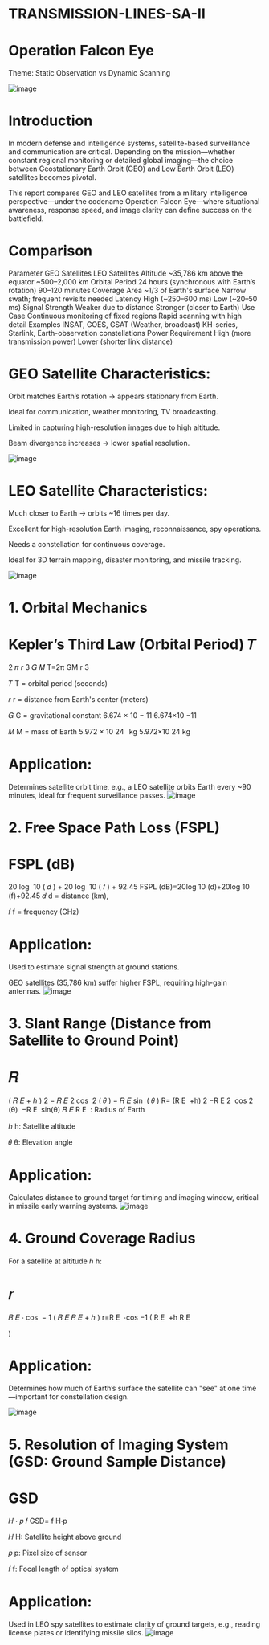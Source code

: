 # TRANSMISSION-LINES-SA-II

# Operation Falcon Eye

Theme: Static Observation vs Dynamic Scanning

![image](https://github.com/user-attachments/assets/2b3eb6b0-aedf-4309-9ea9-9ada8885260e)

# Introduction
In modern defense and intelligence systems, satellite-based surveillance and communication are critical. Depending on the mission—whether constant regional monitoring or detailed global imaging—the choice between Geostationary Earth Orbit (GEO) and Low Earth Orbit (LEO) satellites becomes pivotal.

This report compares GEO and LEO satellites from a military intelligence perspective—under the codename Operation Falcon Eye—where situational awareness, response speed, and image clarity can define success on the battlefield.


# Comparison 
Parameter	GEO Satellites	LEO Satellites
Altitude	~35,786 km above the equator	~500–2,000 km
Orbital Period	24 hours (synchronous with Earth’s rotation)	90–120 minutes
Coverage Area	~1/3 of Earth's surface	Narrow swath; frequent revisits needed
Latency	High (~250–600 ms)	Low (~20–50 ms)
Signal Strength	Weaker due to distance	Stronger (closer to Earth)
Use Case	Continuous monitoring of fixed regions	Rapid scanning with high detail
Examples	INSAT, GOES, GSAT (Weather, broadcast)	KH-series, Starlink, Earth-observation constellations
Power Requirement	High (more transmission power)	Lower (shorter link distance)


 # GEO Satellite Characteristics:
Orbit matches Earth’s rotation → appears stationary from Earth.

Ideal for communication, weather monitoring, TV broadcasting.

Limited in capturing high-resolution images due to high altitude.

Beam divergence increases → lower spatial resolution.

![image](https://github.com/user-attachments/assets/c035d69a-fe75-4a3e-ac80-6c4038495f84)


# LEO Satellite Characteristics:
Much closer to Earth → orbits ~16 times per day.

Excellent for high-resolution Earth imaging, reconnaissance, spy operations.

Needs a constellation for continuous coverage.

Ideal for 3D terrain mapping, disaster monitoring, and missile tracking.

![image](https://github.com/user-attachments/assets/8dcb6323-0403-4044-a2df-4991a6a7bf76)

# 1. Orbital Mechanics
Kepler’s Third Law (Orbital Period)
𝑇
=
2
𝜋
𝑟
3
𝐺
𝑀
T=2π 
GM
r 
3
 
 
𝑇
T = orbital period (seconds)

𝑟
r = distance from Earth's center (meters)

𝐺
G = gravitational constant 
6.674
×
10
−
11
6.674×10 
−11
 

𝑀
M = mass of Earth 
5.972
×
10
24
 
kg
5.972×10 
24
 kg

# Application:
Determines satellite orbit time, e.g., a LEO satellite orbits Earth every ~90 minutes, ideal for frequent surveillance passes.
![image](https://github.com/user-attachments/assets/4ab4792e-9523-4188-941f-bbda87fc9801)

 # 2. Free Space Path Loss (FSPL)
FSPL (dB)
=
20
log
⁡
10
(
𝑑
)
+
20
log
⁡
10
(
𝑓
)
+
92.45
FSPL (dB)=20log 
10
​
 (d)+20log 
10
​
 (f)+92.45
𝑑
d = distance (km),

𝑓
f = frequency (GHz)

# Application:

Used to estimate signal strength at ground stations.

GEO satellites (35,786 km) suffer higher FSPL, requiring high-gain antennas.
![image](https://github.com/user-attachments/assets/1796d970-a9b0-4719-a06f-4b95d9a3e5b7)

# 3. Slant Range (Distance from Satellite to Ground Point)
𝑅
=
(
𝑅
𝐸
+
ℎ
)
2
−
𝑅
𝐸
2
cos
⁡
2
(
𝜃
)
−
𝑅
𝐸
sin
⁡
(
𝜃
)
R= 
(R 
E
​
 +h) 
2
 −R 
E
2
​
 cos 
2
 (θ)
​
 −R 
E
​
 sin(θ)
𝑅
𝐸
R 
E
​
 : Radius of Earth

ℎ
h: Satellite altitude

𝜃
θ: Elevation angle

#  Application:

Calculates distance to ground target for timing and imaging window, critical in missile early warning systems.
![image](https://github.com/user-attachments/assets/7ec744fd-df7a-478a-aa88-2d916191a965)

# 4. Ground Coverage Radius
For a satellite at altitude 
ℎ
h:

𝑟
=
𝑅
𝐸
⋅
cos
⁡
−
1
(
𝑅
𝐸
𝑅
𝐸
+
ℎ
)
r=R 
E
​
 ⋅cos 
−1
 ( 
R 
E
​
 +h
R 
E

 )
 
# Application:
Determines how much of Earth’s surface the satellite can "see" at one time—important for constellation design.

![image](https://github.com/user-attachments/assets/2cf0d926-f9a5-4d38-aae9-293f2f3e411a)

# 5. Resolution of Imaging System (GSD: Ground Sample Distance)
GSD
=
𝐻
⋅
𝑝
𝑓
GSD= 
f
H⋅p
​
 
𝐻
H: Satellite height above ground

𝑝
p: Pixel size of sensor

𝑓
f: Focal length of optical system

# Application:

Used in LEO spy satellites to estimate clarity of ground targets, e.g., reading license plates or identifying missile silos.
![image](https://github.com/user-attachments/assets/2d4e3b2d-8636-41dd-b082-9b53edec026b)














